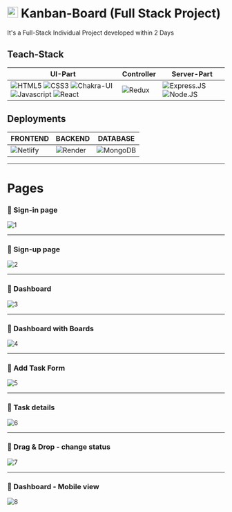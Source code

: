 <!-- https://user-images.githubusercontent.com/94675329/233132228-987af021-4518-44d1-a2b8-b83cbc109464.PNG -->
# <img width="25px" src="https://notion-emojis.s3-us-west-2.amazonaws.com/prod/svg-twitter/1f4cb.svg"/> Kanban-Board (Full Stack Project)
It's a Full-Stack Individual Project developed within 2 Days


## Teach-Stack
| UI-Part | Controller | Server-Part |
|---------|------------------|--------------|
|![HTML5](https://img.shields.io/badge/HTML5-E34F26?style=for-the-badge&logo=html5&logoColor=white) ![CSS3](https://img.shields.io/badge/CSS3-1572B6?style=for-the-badge&logo=css3&logoColor=white) ![Chakra-UI](https://img.shields.io/badge/Chakra--UI-319795?style=for-the-badge&logo=chakra-ui&logoColor=white) ![Javascript](https://img.shields.io/badge/JavaScript-323330?style=for-the-badge&logo=javascript&logoColor=F7DF1E) ![React](https://img.shields.io/badge/React-20232A?style=for-the-badge&logo=react&logoColor=61DAFB)|![Redux](https://img.shields.io/badge/Redux-593D88?style=for-the-badge&logo=redux&logoColor=white) |![Express.JS](https://img.shields.io/badge/Express.js-000000?style=for-the-badge&logo=express&logoColor=white) ![Node.JS](https://img.shields.io/badge/Node.js-339933?style=for-the-badge&logo=nodedotjs&logoColor=white)|

## Deployments
|FRONTEND|BACKEND|DATABASE|
|--------|-------|--------|
|![Netlify](https://img.shields.io/badge/Netlify-00C7B7?style=for-the-badge&logo=netlify&logoColor=white)|![Render](https://img.shields.io/badge/Render-46E3B7?style=for-the-badge&logo=render&logoColor=white)|![MongoDB](https://img.shields.io/badge/MongoDB-4EA94B?style=for-the-badge&logo=mongodb&logoColor=white)


---
# Pages
### :small_blue_diamond: Sign-in page 
![1](https://user-images.githubusercontent.com/94675329/233588284-3fdaba00-c62e-47a1-a321-718c606aa338.PNG)

***
### :small_blue_diamond: Sign-up page
![2](https://user-images.githubusercontent.com/94675329/233588281-9abf236a-d243-4e73-85a8-aba3bb502931.PNG)

***
### :small_blue_diamond: Dashboard
![3](https://user-images.githubusercontent.com/94675329/233588276-91b9018e-604c-4503-b765-c7338aca9940.PNG)

***
### :small_blue_diamond: Dashboard with Boards
![4](https://user-images.githubusercontent.com/94675329/233588272-cf717dc7-f725-4be5-8695-1858c590a4a0.PNG)

***
### :small_blue_diamond: Add Task Form
![5](https://user-images.githubusercontent.com/94675329/233588270-a3492d4b-8752-4a73-becc-b44d629d59bc.PNG)

***
### :small_blue_diamond: Task details
![6](https://user-images.githubusercontent.com/94675329/233588266-aaca88de-da42-4a61-8d31-85ef6373b48f.PNG)

***
### :small_blue_diamond: Drag & Drop - change status
![7](https://user-images.githubusercontent.com/94675329/233588257-df53cf6a-aeb1-408c-8e7f-2a369e9b0e7f.png)

***
### :small_blue_diamond: Dashboard - Mobile view
![8](https://user-images.githubusercontent.com/94675329/233588289-d92bd8c6-1bf1-4e0b-92da-9dd2d86da02e.PNG)
